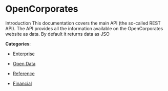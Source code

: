 # OpenCorporates


Introduction This documentation covers the main API (the so-called REST API).  The API provides all the information available on the OpenCorporates website as data. By default it returns data as JSO



**Categories**:

- [Enterprise](https://github.com/apis-list/apis-list#enterprise)

- [Open Data](https://github.com/apis-list/apis-list#open-data)

- [Reference](https://github.com/apis-list/apis-list#reference)

- [Financial](https://github.com/apis-list/apis-list#financial)




